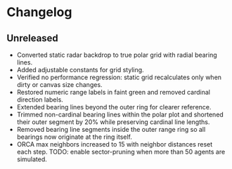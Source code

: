 # Changelog

## Unreleased
- Converted static radar backdrop to true polar grid with radial bearing lines.
- Added adjustable constants for grid styling.
- Verified no performance regression: static grid recalculates only when dirty or canvas size changes.
- Restored numeric range labels in faint green and removed cardinal direction labels.
- Extended bearing lines beyond the outer ring for clearer reference.
- Trimmed non-cardinal bearing lines within the polar plot and shortened their
  outer segment by 20% while preserving cardinal line lengths.
- Removed bearing line segments inside the outer range ring so all bearings now
  originate at the ring itself.
- ORCA max neighbors increased to 15 with neighbor distances reset each step.
  TODO: enable sector-pruning when more than 50 agents are simulated.

